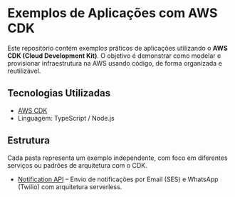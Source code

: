 # Exemplos de Aplicações com AWS CDK

Este repositório contém exemplos práticos de aplicações utilizando o **AWS CDK (Cloud Development Kit)**. O objetivo é demonstrar como modelar e provisionar infraestrutura na AWS usando código, de forma organizada e reutilizável.

## Tecnologias Utilizadas

- [AWS CDK](https://aws.amazon.com/cdk/)
- Linguagem: TypeScript / Node.js

## Estrutura

Cada pasta representa um exemplo independente, com foco em diferentes serviços ou padrões de arquitetura com o CDK.



- [Notification API](./notification-api) – Envio de notificações por Email (SES) e WhatsApp (Twilio) com arquitetura serverless.
